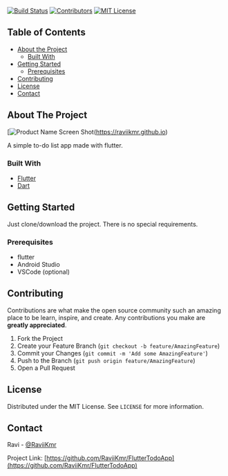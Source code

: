 [![Build Status][build-shield]][build-url]
[![Contributors][contributors-shield]][contributors-url]
[![MIT License][license-shield]][license-url]





<!-- TABLE OF CONTENTS -->
## Table of Contents

* [About the Project](#about-the-project)
  * [Built With](#built-with)
* [Getting Started](#getting-started)
  * [Prerequisites](#prerequisites)
* [Contributing](#contributing)
* [License](#license)
* [Contact](#contact)




<!-- ABOUT THE PROJECT -->
## About The Project

[![Product Name Screen Shot][product-screenshot](https://raviikmr.github.io)

A simple to-do list app made with flutter.

### Built With

* [Flutter](https://flutter.dev)
* [Dart](https://dart.dev/)




<!-- GETTING STARTED -->
## Getting Started

Just clone/download the project. There is no special requirements.

### Prerequisites


* flutter
* Android Studio
* VSCode (optional)



<!-- CONTRIBUTING -->
## Contributing

Contributions are what make the open source community such an amazing place to be learn, inspire, and create. Any contributions you make are **greatly appreciated**.

1. Fork the Project
2. Create your Feature Branch (`git checkout -b feature/AmazingFeature`)
3. Commit your Changes (`git commit -m 'Add some AmazingFeature'`)
4. Push to the Branch (`git push origin feature/AmazingFeature`)
5. Open a Pull Request



<!-- LICENSE -->
## License

Distributed under the MIT License. See `LICENSE` for more information.



<!-- CONTACT -->
## Contact

Ravi - [@RaviiKmr](https://twitter.com/RaviiKmr)

Project Link: [https://github.com/RaviiKmr/FlutterTodoApp](https://github.com/RaviiKmr/FlutterTodoApp)






<!-- MARKDOWN LINKS & IMAGES -->
<!-- https://www.markdownguide.org/basic-syntax/#reference-style-links -->
[build-shield]: https://img.shields.io/badge/build-passing-brightgreen.svg?style=flat-square
[build-url]: #
[contributors-shield]: https://img.shields.io/badge/contributors-1-orange.svg?style=flat-square
[contributors-url]: https://github.com/othneildrew/Best-README-Template/graphs/contributors
[license-shield]: https://img.shields.io/badge/license-MIT-blue.svg?style=flat-square
[license-url]: https://choosealicense.com/licenses/mit
[product-screenshot]: https://github.com/RaviiKmr/FlutterTodoApp/raw/master/screenshots/todo_screenshot.png

